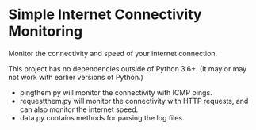 # Simple Internet Connectivity Monitoring

Monitor the connectivity and speed of your internet connection.

This project has no dependencies outside of Python 3.6+.
(It may or may not work with earlier versions of Python.)

* pingthem.py will monitor the connectivity with ICMP pings.
* requestthem.py will monitor the connectivity with HTTP requests,
  and can also monitor the internet speed.
* data.py contains methods for parsing the log files.
